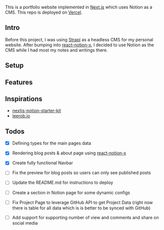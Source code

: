  This is a portfolio website implemented in [Next.js](https://nextjs.org/) which uses Notion as a CMS. This repo is deployed on
 [Vercel](https://vercel.com).

## Intro
Before this project, I was using [Strapi](https://strapi.io/) as a headless CMS for my 
personal website. After bumping into [react-notion-x](https://github.com/NotionX/react-notion-x), I decided to use Notion as the 
CMS while I had most my notes and writings there.
## Setup

## Features 

## Inspirations
-  [nextjs-notion-starter-kit](com/transitive-bullshit/nextjs-notion-starter-kit)
- [leerob.io](https://github.com/leerob/leerob.io)
## Todos
- [x] Defining types for the main pages data
- [x] Rendering blog posts & about page using [react-notion-x](https://github.com/NotionX/react-notion-x)
- [x] Create fully functional Navbar
- [ ] Fix the preview for blog posts so users can only see published posts
- [ ] Update the README.md for instructions to deploy
- [ ] Create a section in Notion page for some dynamic configs
- [ ] Fix Project Page to leverage GitHub API to get Project Data (right now there is table for all data which is is better to be synced with GitHub)
- [ ] Add support for supporting number of view and comments and share on social media
  





